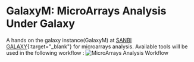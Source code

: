 # GalaxyM: MicroArrays Analysis Under Galaxy

A hands on the galaxy instance(GalaxyM) at [SANBI GALAXY](http://galaxym.sanbi.ac.za/){:target="_blank"} for microarrays analysis. Available tools will be used in the following workflow :
![MicroArrays Analysis Workflow]({{site.baseurl}}/workflow.png)
